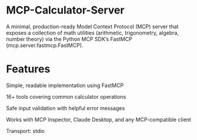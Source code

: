 # MCP-Calculator-Server
A minimal, production-ready Model Context Protocol (MCP) server that exposes a collection of math utilities (arithmetic, trigonometry, algebra, number theory) via the Python MCP SDK’s FastMCP (mcp.server.fastmcp.FastMCP).

# Features

Simple, readable implementation using FastMCP

16+ tools covering common calculator operations

Safe input validation with helpful error messages

Works with MCP Inspector, Claude Desktop, and any MCP-compatible client

Transport: stdio
